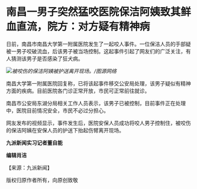 # 南昌一男子突然猛咬医院保洁阿姨致其鲜血直流，院方：对方疑有精神病

日前，南昌市南昌大学第一附属医院发生了一起咬人事件。一位保洁人员的手部疑被一男子咬破流血，后该男子被当场控制。这起事件引起了网友们的广泛关注，有人猜测该男子是否感染了狂犬病。

![](https://inews.gtimg.com/om_bt/OxvIpYMCzlXYPVrhdwjvbTTItRVO2EFJxqruHNd8CJbTgAA/1000)_被咬伤的保洁阿姨被护送离开现场。/图源网络_

南昌大学第一附属医院回复称，已将该起事件移交公安局处理，该男子疑似有精神方面的疾病。目前医院各门诊正常开放，市民可正常前往就诊。

南昌市公安局东湖分局相关工作人员表示，该男子已被控制，目前事件正在处理中，医院目前情况安全，市民不必过分担心。

网友发布的视频显示，事件发生后，医院安保人员成功将咬人男子控制住，被咬伤的保洁阿姨在安保人员的护送下抬起伤臂离开现场。

**九派新闻实习记者董自能**

**编辑肖洁**

【来源：九派新闻】

版权归原作者所有，向原创致敬

